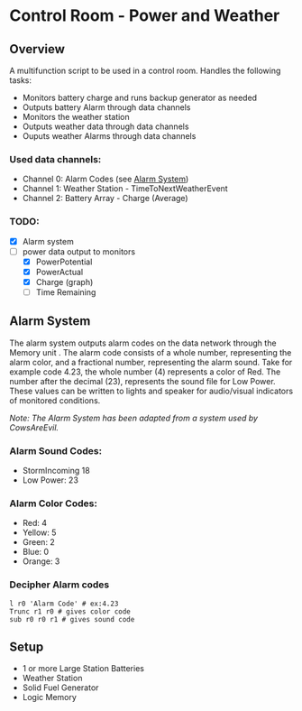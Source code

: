 # Control Room - Power and Weather

## Overview
A multifunction script to be used in a control room. Handles the following tasks:
* Monitors battery charge and runs backup generator as needed
* Outputs battery Alarm through data channels
* Monitors the weather station
* Outputs weather data through data channels
* Ouputs weather Alarms through data channels

### Used data channels:

* Channel 0: Alarm Codes (see [Alarm System](#Alarm-System))
* Channel 1: Weather Station - TimeToNextWeatherEvent
* Channel 2: Battery Array -  Charge (Average)

### TODO:

- [x] Alarm system
- [ ] power data output to monitors
  - [x] PowerPotential
  - [x] PowerActual
  - [x] Charge (graph)
  - [ ] Time Remaining
  
<a name="Alarm-System" />

## Alarm System 

The alarm system outputs alarm codes on the data network through the Memory unit . The alarm code consists of a whole number, representing the alarm color, and a fractional number, representing the alarm sound. Take for example code 4.23, the whole number (4) represents a color of Red. The number after the decimal (23), represents the sound file for Low Power. These values can be written to lights and speaker for audio/visual indicators of monitored conditions.

*Note: The Alarm System has been adapted from a system used by CowsAreEvil.*

### Alarm Sound Codes: 

* StormIncoming 18
* Low Power: 23
  
### Alarm Color Codes:

* Red: 4
* Yellow: 5
* Green: 2
* Blue: 0
* Orange: 3

### Decipher Alarm codes

    l r0 'Alarm Code' # ex:4.23
    Trunc r1 r0 # gives color code
    sub r0 r0 r1 # gives sound code

## Setup

* 1 or more Large Station Batteries 
* Weather Station
* Solid Fuel Generator
* Logic Memory


